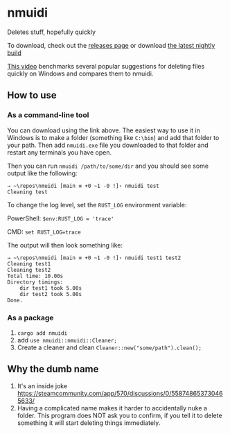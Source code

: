 # nmuidi

Deletes stuff, hopefully quickly

To download, check out the [releases page](https://github.com/Dillonb/nmuidi/releases) or download [the latest nightly build](https://nightly.link/Dillonb/nmuidi/workflows/build/main/nmuidi-windows.zip)

[This video](https://www.youtube.com/watch?v=G8BdXgBdaOA) benchmarks several popular suggestions for deleting files quickly on Windows and compares them to nmuidi.

## How to use

### As a command-line tool

You can download using the link above. The easiest way to use it in Windows is to make a folder (something like `C:\bin`) and add that folder to your path. Then add `nmuidi.exe` file you downloaded to that folder and restart any terminals you have open.

Then you can run `nmuidi /path/to/some/dir` and you should see some output like the following:

```PS
→ ~\repos\nmuidi [main ≡ +0 ~1 -0 !]› nmuidi test
Cleaning test
```

To change the log level, set the `RUST_LOG` environment variable: 

PowerShell: `$env:RUST_LOG = 'trace'`

CMD: `set RUST_LOG=trace`

The output will then look something like:

```PS
→ ~\repos\nmuidi [main ≡ +0 ~1 -0 !]› nmuidi test1 test2
Cleaning test1
Cleaning test2
Total time: 10.00s
Directory timings:
    dir test1 took 5.00s
    dir test2 took 5.00s
Done.
```

### As a package

1. `cargo add nmuidi`
2. add `use nmuidi::nmuidi::Cleaner;`
3. Create a cleaner and clean `Cleaner::new("some/path").clean();`


## Why the dumb name

1. It's an inside joke <https://steamcommunity.com/app/570/discussions/0/558748653730465633/>
2. Having a complicated name makes it harder to accidentally nuke a folder. This program does NOT ask you to confirm, if you tell it to delete something it will start deleting things immediately.
